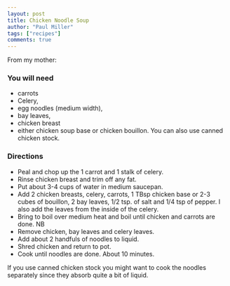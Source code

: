 ```yaml
---
layout: post
title: Chicken Noodle Soup
author: "Paul Miller"
tags: ["recipes"]
comments: true
---
```


From my mother:

### You will need 
* carrots 
* Celery,  
* egg noodles (medium width),
* bay leaves, 
* chicken breast 
* either chicken soup base or chicken bouillon.  You can also use canned chicken stock.  

### Directions
* Peal and chop up the 1 carrot and  1 stalk of celery. 
* Rinse chicken breast and trim off any fat.  
* Put about 3-4 cups of water in medium saucepan.  
* Add 2 chicken breasts, celery, carrots, 1 TBsp chicken base or 2-3 cubes of bouillon, 2 bay leaves, 1/2 tsp. of salt and 1/4 tsp of pepper.    I also add the leaves from the inside of the celery.  
* Bring to boil over medium heat and boil until chicken and carrots are done. NB
* Remove chicken, bay leaves and celery leaves.  
* Add about 2 handfuls of noodles to liquid.  
* Shred chicken and return to pot.  
* Cook until noodles are done.  About 10 minutes.  

If you use canned chicken stock you might want to cook the noodles separately since they absorb quite a bit of liquid.  
